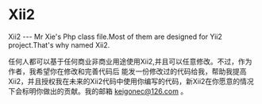 # Xii2
Xii2 --- Mr Xie's Php class file.Most of them are designed for Yii2 project.That's why named Xii2.

任何人都可以基于任何商业非商业用途使用Xii2,并且可以任意修改。不过，作为作者，我希望你在修改和完善代码后 能发一份修改过的代码给我，帮助我提高Xii2，并且授权我在未来的Xii2代码中使用你编写的代码，新Xii2在你愿意的情况 下会标明你做出的贡献。我的邮箱 keigonec@126.com 。
